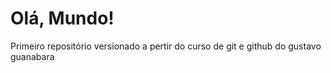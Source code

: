 # Olá, Mundo!
 Primeiro repositório versionado a pertir do curso de git e github do gustavo guanabara
